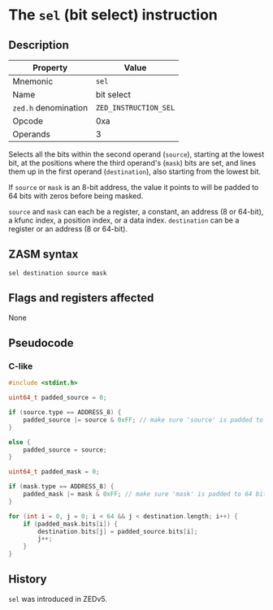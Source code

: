 # The `sel` (bit select) instruction

## Description

| Property             | Value                 |
|----------------------|-----------------------|
| Mnemonic             | `sel`                 |
| Name                 | bit select            |
| `zed.h` denomination | `ZED_INSTRUCTION_SEL` |
| Opcode               | 0xa                   |
| Operands             | 3                     |

Selects all the bits within the second operand (`source`), starting at the lowest bit, at the positions where the third operand's (`mask`) bits are set, and lines them up in the first operand (`destination`), also starting from the lowest bit.

If `source` or `mask` is an 8-bit address, the value it points to will be padded to 64 bits with zeros before being masked.

`source` and `mask` can each be a register, a constant, an address (8 or 64-bit), a kfunc index, a position index, or a data index.
`destination` can be a register or an address (8 or 64-bit).

## ZASM syntax

```zasm
sel destination source mask
```

## Flags and registers affected

None

## Pseudocode

### C-like

```c++
#include <stdint.h>

uint64_t padded_source = 0;

if (source.type == ADDRESS_8) {
	padded_source |= source & 0xFF; // make sure 'source' is padded to 64 bits with zeros
}

else {
	padded_source = source;
}

uint64_t padded_mask = 0;

if (mask.type == ADDRESS_8) {
	padded_mask |= mask & 0xFF; // make sure 'mask' is padded to 64 bits with zeros
}

for (int i = 0, j = 0; i < 64 && j < destination.length; i++) {
	if (padded_mask.bits[i]) {
		destination.bits[j] = padded_source.bits[i];
		j++;
	}
}
```

## History

`sel` was introduced in ZEDv5.

